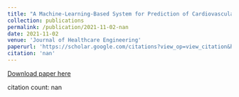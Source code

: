 ```yaml
---
title: "A Machine-Learning-Based System for Prediction of Cardiovascular and Chronic Respiratory Diseases"
collection: publications
permalink: /publication/2021-11-02-nan
date: 2021-11-02
venue: 'Journal of Healthcare Engineering'
paperurl: 'https://scholar.google.com/citations?view_op=view_citation&hl=en&user=CCckbEUAAAAJ&cstart=20&pagesize=80&citation_for_view=CCckbEUAAAAJ:2KloaMYe4IUC'
citation: 'nan'
---
```

[Download paper here](https://scholar.google.com/citations?view_op=view_citation&hl=en&user=CCckbEUAAAAJ&cstart=20&pagesize=80&citation_for_view=CCckbEUAAAAJ:2KloaMYe4IUC)

citation count: nan